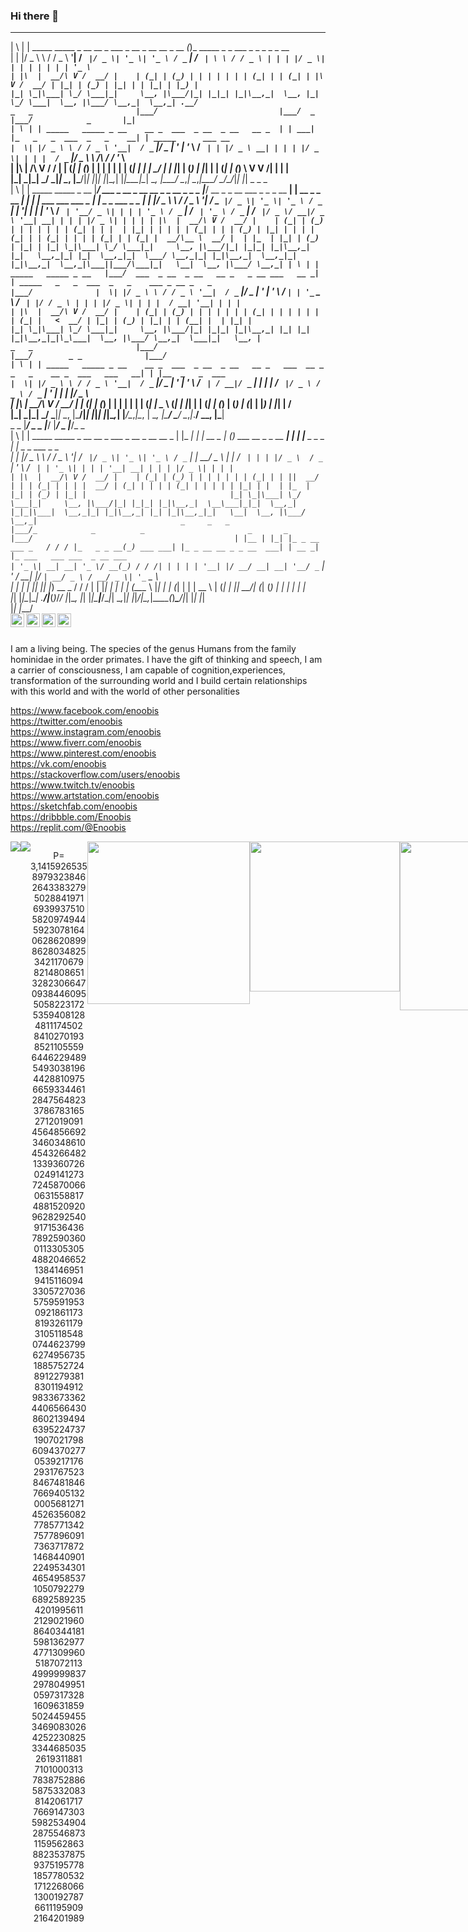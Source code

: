 
### Hi there 👋

<!--
**electro-none/electro-none** is a ✨ _special_ ✨ repository because its `README.md` (this file) appears on your GitHub profile.

Here are some ideas to get you started:

- 🔭 I’m currently working on ...
- 🌱 I’m currently learning ...
- 👯 I’m looking to collaborate on ...
- 🤔 I’m looking for help with ...
- 💬 Ask me about ...
- 📫 How to reach me: ...
- 😄 Pronouns: ...
- ⚡ Fun fact: ...
-->
  _   _                                                             _                                                                                                                      
 | \ | | _____   _____ _ __    __ _  ___  _ __  _ __   __ _    __ _(_)_   _____   _   _  ___  _   _   _   _ _ __                                                                           
 |  \| |/ _ \ \ / / _ \ '__|  / _` |/ _ \| '_ \| '_ \ / _` |  / _` | \ \ / / _ \ | | | |/ _ \| | | | | | | | '_ \                                                                          
 | |\  |  __/\ V /  __/ |    | (_| | (_) | | | | | | | (_| | | (_| | |\ V /  __/ | |_| | (_) | |_| | | |_| | |_) |                                                                         
 |_| \_|\___| \_/ \___|_|     \__, |\___/|_| |_|_| |_|\__,_|  \__, |_| \_/ \___|  \__, |\___/ \__,_|  \__,_| .__/                                                                          
  _   _                       |___/                           |___/  _            |___/            _       |_|                                                                             
 | \ | | _____   _____ _ __    __ _  ___  _ __  _ __   __ _  | | ___| |_   _   _  ___  _   _    __| | _____      ___ __                                                                    
 |  \| |/ _ \ \ / / _ \ '__|  / _` |/ _ \| '_ \| '_ \ / _` | | |/ _ \ __| | | | |/ _ \| | | |  / _` |/ _ \ \ /\ / / '_ \                                                                   
 | |\  |  __/\ V /  __/ |    | (_| | (_) | | | | | | | (_| | | |  __/ |_  | |_| | (_) | |_| | | (_| | (_) \ V  V /| | | |                                                                  
 |_| \_|\___| \_/ \___|_|     \__, |\___/|_| |_|_| |_|\__,_| |_|\___|\__|  \__, |\___/ \__,_|  \__,_|\___/ \_/\_/_|_| |_|            _       _                     _                       
 | \ | | _____   _____ _ __   |___/  ___  _ __  _ __   __ _   _ __ _   _ _ |___/  __ _ _ __ ___  _   _ _ __   __| |   __ _ _ __   __| |   __| | ___  ___  ___ _ __| |_   _   _  ___  _   _ 
 |  \| |/ _ \ \ / / _ \ '__|  / _` |/ _ \| '_ \| '_ \ / _` | | '__| | | | '_ \   / _` | '__/ _ \| | | | '_ \ / _` |  / _` | '_ \ / _` |  / _` |/ _ \/ __|/ _ \ '__| __| | | | |/ _ \| | | |
 | |\  |  __/\ V /  __/ |    | (_| | (_) | | | | | | | (_| | | |  | |_| | | | | | (_| | | | (_) | |_| | | | | (_| | | (_| | | | | (_| | | (_| |  __/\__ \  __/ |  | |_  | |_| | (_) | |_| |
 |_| \_|\___| \_/ \___|_|     \__, |\___/|_| |_|_| |_|\__,_| |_|   \__,_|_| |_|  \__,_|_|  \___/ \__,_|_| |_|\__,_|  \__,_|_| |_|\__,_|  \__,_|\___||___/\___|_|   \__|  \__, |\___/ \__,_|
 | \ | | _____   _____ _ __   |___/  ___  _ __  _ __   __ _   _ __ ___   __ _| | _____   _   _  ___  _   _    ___ _ __ _   _                                             |___/             
 |  \| |/ _ \ \ / / _ \ '__|  / _` |/ _ \| '_ \| '_ \ / _` | | '_ ` _ \ / _` | |/ / _ \ | | | |/ _ \| | | |  / __| '__| | | |                                                              
 | |\  |  __/\ V /  __/ |    | (_| | (_) | | | | | | | (_| | | | | | | | (_| |   <  __/ | |_| | (_) | |_| | | (__| |  | |_| |                                                              
 |_| \_|\___| \_/ \___|_|     \__, |\___/|_| |_|_| |_|\__,_| |_| |_| |_|\__,_|_|\_\___|  \__, |\___/ \__,_|  \___|_|   \__, |                                                              
  _   _                       |___/                                                      |___/        _ _              |___/                                                               
 | \ | | _____   _____ _ __    __ _  ___  _ __  _ __   __ _   ___  __ _ _   _    __ _  ___   ___   __| | |__  _   _  ___                                                                   
 |  \| |/ _ \ \ / / _ \ '__|  / _` |/ _ \| '_ \| '_ \ / _` | / __|/ _` | | | |  / _` |/ _ \ / _ \ / _` | '_ \| | | |/ _ \                                                                  
 | |\  |  __/\ V /  __/ |    | (_| | (_) | | | | | | | (_| | \__ \ (_| | |_| | | (_| | (_) | (_) | (_| | |_) | |_| |  __/                                                                  
 |_| \_|\___| \_/ \___|_|     \__, |\___/|_| |_|_| |_|\__,_| |___/\__,_|\__, |  \__, |\___/ \___/ \__,_|_.__/ \__, |\___|                                                                  
  _   _                       |___/                           _       _ |___/   |___/ _                       |___/_                _                                                      
 | \ | | _____   _____ _ __    __ _  ___  _ __  _ __   __ _  | |_ ___| | |   __ _  | (_) ___    __ _ _ __   __| | | |__  _   _ _ __| |_   _   _  ___  _   _                                
 |  \| |/ _ \ \ / / _ \ '__|  / _` |/ _ \| '_ \| '_ \ / _` | | __/ _ \ | |  / _` | | | |/ _ \  / _` | '_ \ / _` | | '_ \| | | | '__| __| | | | |/ _ \| | | |                               
 | |\  |  __/\ V /  __/ |    | (_| | (_) | | | | | | | (_| | | ||  __/ | | | (_| | | | |  __/ | (_| | | | | (_| | | | | | |_| | |  | |_  | |_| | (_) | |_| |                               
 |_| \_|\___| \_/ \___|_|     \__, |\___/|_| |_|_| |_|\__,_|  \__\___|_|_|  \__,_| |_|_|\___|  \__,_|_| |_|\__,_| |_| |_|\__,_|_|   \__|  \__, |\___/ \__,_|                               
  _     _   _                 |___/_            _          _                       _       _                                              |___/                                            
 | |__ | |_| |_ _ __  ___ _   / / / |_   _ _ __(_) ___ ___| |_ _ __ __ _ _ __  ___| | __ _| |_ ___   ___ ___  _ __ ___                                                                     
 | '_ \| __| __| '_ \/ __(_) / / /| | | | | '__| |/ __/ __| __| '__/ _` | '_ \/ __| |/ _` | __/ _ \ / __/ _ \| '_ ` _ \                                                                    
 | | | | |_| |_| |_) \__ \_ / / / | | |_| | |  | | (__\__ \ |_| | | (_| | | | \__ \ | (_| | ||  __/| (_| (_) | | | | | |                                                                   
 |_| |_|\__|\__| .__/|___(_)_/_/  |_|\__, |_|  |_|\___|___/\__|_|  \__,_|_| |_|___/_|\__,_|\__\___(_)___\___/|_| |_| |_|                                                                   
               |_|                   |___/                                                                                                                                                                                                                                  
<a href="https://www.youtube.com/channel/UCOqTa0ko06PfgayD_5ZbWTw">
  <img align="left" alt="enoobis - Youtube" width="22px" src="https://cdn.jsdelivr.net/npm/simple-icons@v3/icons/youtube.svg"/>
</a>
<a href="https://www.instagram.com/enoobis/?hl=ru">
  <img align="left" alt="enoobis - Instagram" width="22px" src="https://cdn.jsdelivr.net/npm/simple-icons@v3/icons/instagram.svg"/>
</a>
<a href="https://twitter.com/s00fler">
  <img align="left" alt="enoobis - Twitter" width="22px" src="https://cdn.jsdelivr.net/npm/simple-icons@v3/icons/twitter.svg"/>
</a>
<a href="https://www.facebook.com/enoobis">
  <img align="left" alt="enoobis - Facebook" width="22px" src="https://cdn.jsdelivr.net/npm/simple-icons@v3/icons/facebook.svg"/>
</a>
<br />
<br />

I am a living being. The species of the genus Humans from the family hominidae in the order primates. I have the gift of thinking and speech, I am a carrier of consciousness, I am capable of cognition,experiences, transformation of the surrounding world and I build certain relationships with this world and with the world of other personalities


https://www.facebook.com/enoobis
<br />
https://twitter.com/enoobis
<br />
https://www.instagram.com/enoobis
<br />
https://www.fiverr.com/enoobis
<br />
https://www.pinterest.com/enoobis
<br />
https://vk.com/enoobis
<br />
https://stackoverflow.com/users/enoobis
<br />
https://www.twitch.tv/enoobis
<br />
https://www.artstation.com/enoobis
<br />
https://sketchfab.com/enoobis
<br />
https://dribbble.com/Enoobis
<br />
https://replit.com/@Enoobis
<br />
<div align="center">
  <div style="display: flex;">
    <img src="https://github-readme-stats.vercel.app/api/top-langs/?username=Enoobis&layout=compact&show_icons=true&title_color=ffffff&icon_color=34abeb&text_color=daf7dc&bg_color=151515" style="vertical-align: top;" />
    <img src="https://github-readme-stats.vercel.app/api?username=Enoobis&show_icons=true&title_color=ffffff&icon_color=34abeb&text_color=daf7dc&bg_color=151515" />
    

P= 3,1415926535 8979323846 2643383279 5028841971 6939937510 5820974944 5923078164 0628620899 8628034825 3421170679 8214808651 3282306647 0938446095 5058223172 5359408128 4811174502 8410270193 8521105559 6446229489 5493038196 4428810975 6659334461 2847564823 3786783165 2712019091 4564856692 3460348610 4543266482 1339360726 0249141273 7245870066 0631558817 4881520920 9628292540 9171536436 7892590360 0113305305 4882046652 1384146951 9415116094 3305727036 5759591953 0921861173 8193261179 3105118548 0744623799 6274956735 1885752724 8912279381 8301194912 9833673362 4406566430 8602139494 6395224737 1907021798 6094370277 0539217176 2931767523 8467481846 7669405132 0005681271 4526356082 7785771342 7577896091 7363717872 1468440901 2249534301 4654958537 1050792279 6892589235 4201995611 2129021960 8640344181 5981362977 4771309960 5187072113 4999999837 2978049951 0597317328 1609631859 5024459455 3469083026 4252230825 3344685035 2619311881 7101000313 7838752886 5875332083 8142061717 7669147303 5982534904 2875546873 1159562863 8823537875 9375195778 1857780532 1712268066 1300192787 6611195909 2164201989</p>
</p>
<img  name="img" src="https://steamuserimages-a.akamaihd.net/ugc/439488240801501050/05E28E07F136266CD687DFC1A52CC3D5914797DD/" width="260" > 
<img name="img" src="https://user-images.githubusercontent.com/62465404/117016308-63c8fe80-ad14-11eb-8436-d7a05891f1af.gif" width="240">
<img src="https://user-images.githubusercontent.com/62465404/117102591-738b2600-ad9a-11eb-80cb-7270f47f72c7.png" width="270" >
<br>



